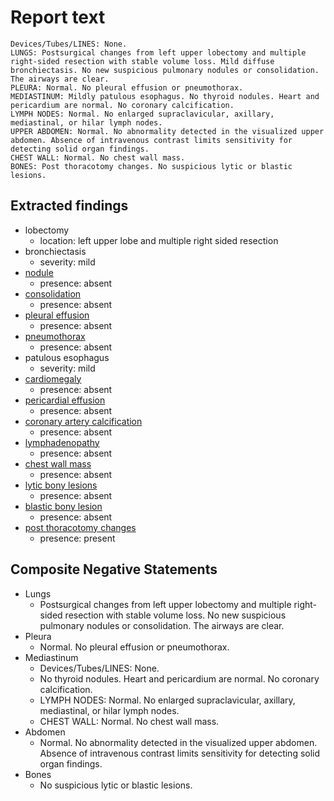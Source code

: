 # Report text

```text
Devices/Tubes/LINES: None.
LUNGS: Postsurgical changes from left upper lobectomy and multiple right-sided resection with stable volume loss. Mild diffuse bronchiectasis. No new suspicious pulmonary nodules or consolidation. The airways are clear.
PLEURA: Normal. No pleural effusion or pneumothorax.
MEDIASTINUM: Mildly patulous esophagus. No thyroid nodules. Heart and pericardium are normal. No coronary calcification.
LYMPH NODES: Normal. No enlarged supraclavicular, axillary, mediastinal, or hilar lymph nodes.
UPPER ABDOMEN: Normal. No abnormality detected in the visualized upper abdomen. Absence of intravenous contrast limits sensitivity for detecting solid organ findings.
CHEST WALL: Normal. No chest wall mass.
BONES: Post thoracotomy changes. No suspicious lytic or blastic lesions.
```

## Extracted findings

- lobectomy
  - location: left upper lobe and multiple right sided resection
- bronchiectasis
  - severity: mild
- [nodule](../../definitions/hood/adrenal-nodule.json)
  - presence: absent
- [consolidation](../../definitions/smartreporting/consolidation.txt)
  - presence: absent
- [pleural effusion](../../definitions/hood/pleural-effusion.json)
  - presence: absent
- [pneumothorax](../../definitions/hood/pneumothorax.json)
  - presence: absent
- patulous esophagus
  - severity: mild
- [cardiomegaly](../../definitions/upmedic/Cardiomegaly.cde.md)
  - presence: absent
- [pericardial effusion](../../definitions/hood/pericardial-effusion.json)
  - presence: absent
- [coronary artery calcification](../../definitions/nuance/coronary_artery_calcification.json)
  - presence: absent
- [lymphadenopathy](../../definitions/hood/mediastinal-lymph-nodes.json)
  - presence: absent
- [chest wall mass](../../definitions/hood/chest-wall.json)  
  - presence: absent
- [lytic bony lesions](../../definitions/hood/lytic-lesion.md)
  - presence: absent
- [blastic bony lesion](../../definitions/hood/sclerotic-lesion.md)
  - presence: absent
- [post thoracotomy changes](../../definitions/nuance/post-thoracotomy_defects_in_the_chest_wall.json)
  - presence: present

## Composite Negative Statements

- Lungs
  - Postsurgical changes from left upper lobectomy and multiple right-sided resection with stable volume loss. No new suspicious pulmonary nodules or consolidation. The airways are clear.
- Pleura
  - Normal. No pleural effusion or pneumothorax.
- Mediastinum
  - Devices/Tubes/LINES: None.
  - No thyroid nodules. Heart and pericardium are normal. No coronary calcification.
  - LYMPH NODES: Normal. No enlarged supraclavicular, axillary, mediastinal, or hilar lymph nodes.
  - CHEST WALL: Normal. No chest wall mass.
- Abdomen
  - Normal. No abnormality detected in the visualized upper abdomen. Absence of intravenous contrast limits sensitivity for detecting solid organ findings.
- Bones
  - No suspicious lytic or blastic lesions.
  